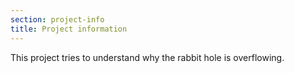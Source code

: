 ```yaml
---
section: project-info
title: Project information
---
```


This project tries to understand why the rabbit hole is overflowing.
